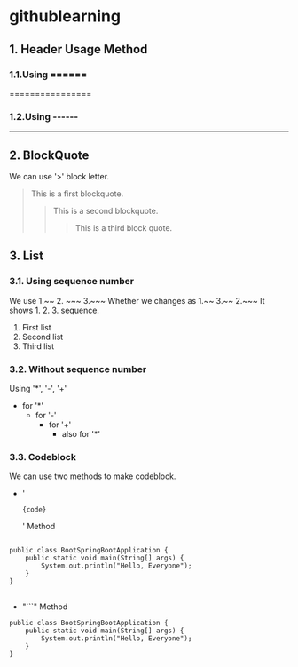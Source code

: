 # githublearning
## 1. Header Usage Method

### 1.1.Using ======
================

### 1.2.Using ------
----------------

## 2. BlockQuote
We can use '>' block letter.

> This is a first blockquote.
> > This is a second blockquote.
> > > This is a third block quote.

## 3. List

### 3.1. Using sequence number
We use 1.~~ 2. ~~~ 3.~~~
Whether we changes as 1.~~ 3.~~ 2.~~~ It shows 1. 2. 3. sequence.

1. First list
3. Second list
3. Third list

### 3.2. Without sequence number
Using '*', '-', '+'
* for '*'
    - for '-'
        + for '+'
            * also for '*'
        
### 3.3. Codeblock
We can use two methods to make codeblock.
* '<pre><code>{code}</code></pre>' Method 
<pre>
<code>
public class BootSpringBootApplication {
    public static void main(String[] args) {
        System.out.println("Hello, Everyone");
    }
}
</code>
</pre>
* "```" Method

```
public class BootSpringBootApplication {
    public static void main(String[] args) {
        System.out.println("Hello, Everyone");
    }
}
```
